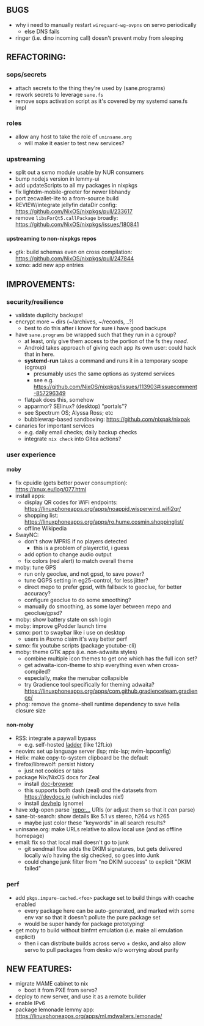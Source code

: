 ## BUGS
- why i need to manually restart `wireguard-wg-ovpns` on servo periodically
  - else DNS fails
- ringer (i.e. dino incoming call) doesn't prevent moby from sleeping

## REFACTORING:

### sops/secrets
- attach secrets to the thing they're used by (sane.programs)
- rework secrets to leverage `sane.fs`
- remove sops activation script as it's covered by my systemd sane.fs impl

### roles
- allow any host to take the role of `uninsane.org`
  - will make it easier to test new services?

### upstreaming
- split out a sxmo module usable by NUR consumers
- bump nodejs version in lemmy-ui
- add updateScripts to all my packages in nixpkgs
- fix lightdm-mobile-greeter for newer libhandy
- port zecwallet-lite to a from-source build
- REVIEW/integrate jellyfin dataDir config: <https://github.com/NixOS/nixpkgs/pull/233617>
- remove `libsForQt5.callPackage` broadly: <https://github.com/NixOS/nixpkgs/issues/180841>

#### upstreaming to non-nixpkgs repos
- gtk: build schemas even on cross compilation: <https://github.com/NixOS/nixpkgs/pull/247844>
- sxmo: add new app entries


## IMPROVEMENTS:
### security/resilience
- validate duplicity backups!
- encrypt more ~ dirs (~/archives, ~/records, ..?)
  - best to do this after i know for sure i have good backups
- have `sane.programs` be wrapped such that they run in a cgroup?
  - at least, only give them access to the portion of the fs they *need*.
  - Android takes approach of giving each app its own user: could hack that in here.
  - **systemd-run** takes a command and runs it in a temporary scope (cgroup)
    - presumably uses the same options as systemd services
    - see e.g. <https://github.com/NixOS/nixpkgs/issues/113903#issuecomment-857296349>
  - flatpak does this, somehow
  - apparmor?  SElinux?  (desktop) "portals"?
  - see Spectrum OS; Alyssa Ross; etc
  - bubblewrap-based sandboxing: <https://github.com/nixpak/nixpak>
- canaries for important services
  - e.g. daily email checks; daily backup checks
  - integrate `nix check` into Gitea actions?

### user experience
#### moby
- fix cpuidle (gets better power consumption): <https://xnux.eu/log/077.html>
- install apps:
  - display QR codes for WiFi endpoints: <https://linuxphoneapps.org/apps/noappid.wisperwind.wifi2qr/>
  - shopping list: <https://linuxphoneapps.org/apps/ro.hume.cosmin.shoppinglist/>
  - offline Wikipedia
- SwayNC:
  - don't show MPRIS if no players detected
    - this is a problem of playerctld, i guess
  - add option to change audio output
  - fix colors (red alert) to match overall theme
- moby: tune GPS
  - run only geoclue, and not gpsd, to save power?
  - tune QGPS setting in eg25-control, for less jitter?
  - direct mepo to prefer gpsd, with fallback to geoclue, for better accuracy?
  - configure geoclue to do some smoothing?
  - manually do smoothing, as some layer between mepo and geoclue/gpsd?
- moby: show battery state on ssh login
- moby: improve gPodder launch time
- sxmo: port to swaybar like i use on desktop
  - users in #sxmo claim it's way better perf
- sxmo: fix youtube scripts (package youtube-cli)
- moby: theme GTK apps (i.e. non-adwaita styles)
  - combine multiple icon themes to get one which has the full icon set?
  - get adwaita-icon-theme to ship everything even when cross-compiled?
  - especially, make the menubar collapsible
  - try Gradience tool specifically for theming adwaita? <https://linuxphoneapps.org/apps/com.github.gradienceteam.gradience/>
- phog: remove the gnome-shell runtime dependency to save hella closure size

#### non-moby
- RSS: integrate a paywall bypass
  - e.g. self-hosted [ladder](https://github.com/everywall/ladder) (like 12ft.io)
- neovim: set up language server (lsp; rnix-lsp; nvim-lspconfig)
- Helix: make copy-to-system clipboard be the default
- firefox/librewolf: persist history
  - just not cookies or tabs
- package Nix/NixOS docs for Zeal
  - install [doc-browser](https://github.com/qwfy/doc-browser)
  - this supports both dash (zeal) *and* the datasets from <https://devdocs.io> (which includes nix!)
  - install [devhelp](https://wiki.gnome.org/Apps/Devhelp)  (gnome)
- have xdg-open parse `<repo:...> URIs (or adjust them so that it _can_ parse)
- sane-bt-search: show details like 5.1 vs stereo, h264 vs h265
  - maybe just color these "keywords" in all search results?
- uninsane.org: make URLs relative to allow local use (and as offline homepage)
- email: fix so that local mail doesn't go to junk
  - git sendmail flow adds the DKIM signatures, but gets delivered locally w/o having the sig checked, so goes into Junk
  - could change junk filter from "no DKIM success" to explicit "DKIM failed"

### perf
- add `pkgs.impure-cached.<foo>` package set to build things with ccache enabled
  - every package here can be auto-generated, and marked with some env var so that it doesn't pollute the pure package set
  - would be super handy for package prototyping!
- get moby to build without binfmt emulation (i.e. make all emulation explicit)
  - then i can distribute builds across servo + desko, and also allow servo to pull packages from desko w/o worrying about purity


## NEW FEATURES:
- migrate MAME cabinet to nix
  - boot it from PXE from servo?
- deploy to new server, and use it as a remote builder
- enable IPv6
- package lemonade lemmy app: <https://linuxphoneapps.org/apps/ml.mdwalters.lemonade/>
